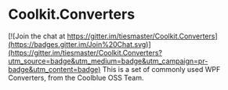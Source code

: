 # Coolkit.Converters

[![Join the chat at https://gitter.im/tiesmaster/Coolkit.Converters](https://badges.gitter.im/Join%20Chat.svg)](https://gitter.im/tiesmaster/Coolkit.Converters?utm_source=badge&utm_medium=badge&utm_campaign=pr-badge&utm_content=badge)
This is a set of commonly used WPF Converters, from the Coolblue OSS Team.

